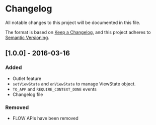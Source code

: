 # Changelog

All notable changes to this project will be documented in this file.

The format is based on [Keep a Changelog](https://keepachangelog.com/en/1.0.0/),
and this project adheres to [Semantic Versioning](https://semver.org/spec/v2.0.0.html).


## [1.0.0] - 2016-03-16

### Added

- Outlet feature
- `setViewState` and `onViewState` to manage ViewState object.
- `TO_APP` and `REQUIRE_CONTEXT_DONE` events
- Changelog file

### Removed

- FLOW APIs have been removed
